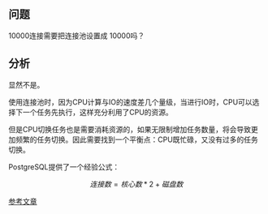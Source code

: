 ## 问题

10000连接需要把连接池设置成 10000吗？

## 分析

显然不是。

使用连接池时，因为CPU计算与IO的速度差几个量级，当进行IO时，CPU可以选择下一个任务先执行，这样充分利用了CPU的资源。

但是CPU切换任务也是需要消耗资源的，如果无限制增加任务数量，将会导致更加频繁的任务切换。因此需要找到一个平衡点：CPU既忙碌，又没有过多的任务切换。

PostgreSQL提供了一个经验公式：

$$连接数=核心数*2 + 磁盘数$$



[参考文章](https://www.modb.pro/db/131426)